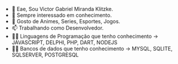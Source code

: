 - 👋 Eae, Sou Victor Gabriel Miranda Klitzke.
- 👀 Sempre interessado em conhecimento. 
- 💞️ Gosto de Animes, Series, Esportes, Jogos.
- 📫 Trabalhando como Desenvolvedor.
- 👨‍💻 Linguagens de Programação que tenho conhecimento -> JAVASCRIPT, DELPHI, PHP, DART, NODEJS
- 👨‍💻 Bancos de dados que tenho conhecimento -> MYSQL, SQLITE, SQLSERVER, POSTGRESQL
